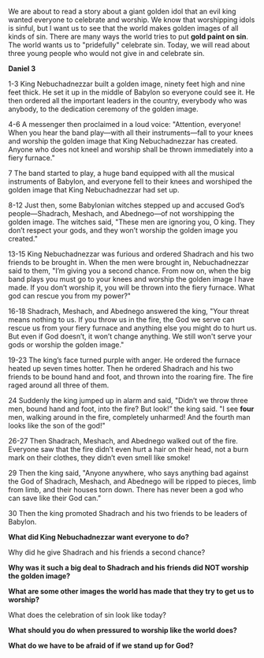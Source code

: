 We are about to read a story about a giant golden idol that an evil king wanted everyone to celebrate and worship. We know that worshipping idols is sinful, but I want us to see that the world makes golden images of all kinds of sin. There are many ways the world tries to put **gold paint on sin**. The world wants us to "pridefully" celebrate sin. Today, we will read about three young people who would not give in and celebrate sin.

**Daniel 3**

1-3 King Nebuchadnezzar built a golden image, ninety feet high and nine feet thick. He set it up in the middle of Babylon so everyone could see it. He then ordered all the important leaders in the country, everybody who was anybody, to the dedication ceremony of the golden image.

4-6 A messenger then proclaimed in a loud voice: "Attention, everyone! When you hear the band play—with all their instruments—fall to your knees and worship the golden image that King Nebuchadnezzar has created. Anyone who does not kneel and worship shall be thrown immediately into a fiery furnace."

7 The band started to play, a huge band equipped with all the musical instruments of Babylon, and everyone fell to their knees and worshiped the golden image that King Nebuchadnezzar had set up.

8-12 Just then, some Babylonian witches stepped up and accused God’s people—Shadrach, Meshach, and Abednego—of not worshipping the golden image. The witches said, "These men are ignoring you, O king. They don’t respect your gods, and they won’t worship the golden image you created."

13-15 King Nebuchadnezzar was furious and ordered Shadrach and his two friends to be brought in. When the men were brought in, Nebuchadnezzar said to them, "I’m giving you a second chance. From now on, when the big band plays you must go to your knees and worship the golden image I have made. If you don’t worship it, you will be thrown into the fiery furnace. What god can rescue you from my power?"

16-18 Shadrach, Meshach, and Abednego answered the king, "Your threat means nothing to us. If you throw us in the fire, the God we serve can rescue us from your fiery furnace and anything else you might do to hurt us. But even if God doesn’t, it won’t change anything. We still won't serve your gods or worship the golden image."

19-23 The king’s face turned purple with anger. He ordered the furnace heated up seven times hotter. Then he ordered Shadrach and his two friends to be bound hand and foot, and thrown into the roaring fire. The fire raged around all three of them.

24 Suddenly the king jumped up in alarm and said, "Didn’t we throw three men, bound hand and foot, into the fire? But look!” the king said. "I see **four** men, walking around in the fire, completely unharmed! And the fourth man looks like the son of the god!"

26-27 Then Shadrach, Meshach, and Abednego walked out of the fire. Everyone saw that the fire didn’t even hurt a hair on their head, not a burn mark on their clothes, they didn’t even smell like smoke!

29 Then the king said, "Anyone anywhere, who says anything bad against the God of Shadrach, Meshach, and Abednego will be ripped to pieces, limb from limb, and their houses torn down. There has never been a god who can save like their God can.”

30 Then the king promoted Shadrach and his two friends to be leaders of Babylon.

**What did King Nebuchadnezzar want everyone to do?**

Why did he give Shadrach and his friends a second chance?

**Why was it such a big deal to Shadrach and his friends did NOT worship the golden image?**

**What are some other images the world has made that they try to get us to worship?**

What does the celebration of sin look like today?

**What should you do when pressured to worship like the world does?**

**What do we have to be afraid of if we stand up for God?**